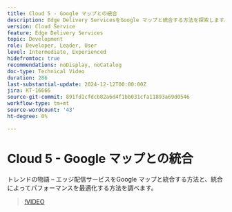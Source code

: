 ```yaml
---
title: Cloud 5 - Google マップとの統合
description: Edge Delivery ServicesをGoogle マップと統合する方法を探索します。
version: Cloud Service
feature: Edge Delivery Services
topic: Development
role: Developer, Leader, User
level: Intermediate, Experienced
hidefromtoc: true
recommendations: noDisplay, noCatalog
doc-type: Technical Video
duration: 286
last-substantial-update: 2024-12-12T00:00:00Z
jira: KT-16666
source-git-commit: 891fd1cfdcb82a6d4f1bb031cfa11893a69d0546
workflow-type: tm+mt
source-wordcount: '43'
ht-degree: 0%

---
```



# Cloud 5 - Google マップとの統合

トレンドの物語 – エッジ配信サービスをGoogle マップと統合する方法と、統合によってパフォーマンスを最適化する方法を調べます。

>[!VIDEO](https://video.tv.adobe.com/v/3440977/?learn=on&enablevpops)

